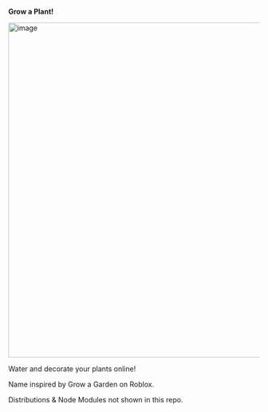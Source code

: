 **Grow a Plant!**

<img width="977" height="671" alt="image" src="https://github.com/user-attachments/assets/609f79fe-7510-4f7d-a1e8-3c9cc08973a8" />

Water and decorate your plants online!

Name inspired by Grow a Garden on Roblox.

Distributions & Node Modules not shown in this repo.
